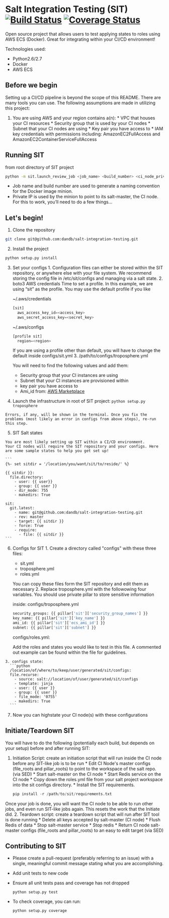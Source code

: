 # Salt Integration Testing (SIT) [![Build Status](https://travis-ci.org/dandb/salt-integration-testing.svg)](https://travis-ci.org/dandb/salt-integration-testing) [![Coverage Status](https://coveralls.io/repos/dandb/salt-integration-testing/badge.svg?branch=master&service=github)](https://coveralls.io/github/dandb/salt-integration-testing?branch=master)

Open source project that allows users to test applying states to roles using AWS ECS (Docker).
Great for integrating within your CI/CD environment!

Technologies used:
* Python2.6/2.7
* Docker
* AWS ECS

## Before we begin

Setting up a CI/CD pipeline is beyond the scope of this README. There are many tools you can use.
The following assumptions are made in utilizing this project:
  1. You are using AWS and your region contains a(n):
    * VPC that houses your CI resources
    * Security group that is used by your CI nodes
    * Subnet that your CI nodes are using
    * Key pair you have access to
    * IAM key credentials with permissions including: AmazonEC2FullAccess and AmazonEC2ContainerServiceFullAccess

## Running SIT
  from root directory of SIT project 
  ```bash
  python -m sit.launch_review_job <job_name> <build_number> <ci_node_private_ip_address> </path/to/configs_directory>
  ```
  * Job name and build number are used to generate a naming convention for the Docker image minion.
  * Private IP is used by the minion to point to its salt-master, the CI node.
  For this to work, you’ll need to do a few things...

## Let's begin!

  1. Clone the repository
  ```bash
  git clone git@github.com:dandb/salt-integration-testing.git
  ```

  2. Install the project
  ```bash
  python setup.py install
  ```

  3. Set your configs
    1. Configuration files can either be stored within the SIT repository, or anywhere else with your file system.
      We recommend storing the config file in /etc/sit/configs and managing via a salt state.
    2. boto3 AWS credentials
      Time to set a profile. In this example, we are using “sit” as the profile.
      You may use the default profile if you like

      ~/.aws/credentials
      ```python
      [sit]
        aws_access_key_id=<access_key>
        aws_secret_access_key=<secret_key>
      ```
      
      ~/.aws/configs
      ```python
      [profile sit]
        region=<region>
      ```
      If you are using a profile other than default, you will have to change the default inside configs/sit.yml
    3. /path/to/configs/troposphere.yml

      You will need to find the following values and add them:
      * Security group that your CI instances are using
      * Subnet that your CI instances are provisioned within
      * key pair you have access to
      * Ami_id from: [AWS Marketplace](https://aws.amazon.com/marketplace/search/results/ref=dtl_navgno_search_box?page=1&searchTerms=Amazon+ECS-Optimized+Amazon+Linux+AMI)

  4. Launch the infrastructure
    in root of SIT project:
    ```
    python setup.py troposphere
    ```
    
    Errors, if any, will be shown in the terminal. Once you fix the problems (most likely an error in configs from above steps), re-run this step.

  5. SIT Salt states
  
    You are most likely setting up SIT within a CI/CD environment.
    Your CI nodes will require the SIT repository and your configs. Here are some sample states to help you get set up!

    ```
    {%- set sitdir = '/location/you/want/sit/to/reside/' %}

    {{ sitdir }}:
      file.directory:
        - user: {{ user}}
        - group: {{ user }}
        - dir_mode: 755
        - makedirs: True

    sit:
      git.latest:
        - name: git@github.com:dandb/salt-integration-testing.git
        - rev: master
        - target: {{ sitdir }}
        - force: True
        - require:
          - file: {{ sitdir }}
    ```
 
  6. Configs for SIT
    1. Create a directory called "configs" with these three files:
      * sit.yml
      * troposphere.yml
      * roles.yml
      
      You can copy these files form the SIT repository and edit them as necessary
    2. Replace troposphere.yml with the followowing four variables. 
      You should use private pillar to store sensitive information 
      
      inside: configs/troposphere.yml
      ```python
      security_groups: {{ pillar['sit']['security_group_names'] }}
      key_name: {{ pillar['sit']['key_name'] }}
      ami_id: {{ pillar['sit']['ecs_ami_id'] }}
      subnet: {{ pillar['sit']['subnet'] }}
      ```
      
      configs/roles.yml:

      Add the roles and states you would like to test in this file. A commented out example can be found within the file for guidelines.
      
    3. configs state:
      ```python
      /location/of/where/to/keep/user/generated/sit/configs:
      file.recurse:
        - source: salt://location/of/user/generated/sit/configs
        - template: jinja
        - user: {{ user }}
        - group: {{ user }}
        - file_mode: '0755'
        - makedirs: True
      ```
  7. Now you can highstate your CI node(s) with these configurations

## Initiate/Teardown SIT
  You will have to do the following (potentially each build, but depends on your setup) before and after running SIT:
  1. Initiation Script: create an initiation script that will run inside the CI node before any SIT-like job is to be run
    * Edit CI Node's master configs (file_roots and pillar_roots) to point to the workspace of the salt repo. (via SED)
    * Start salt-master on the CI node
    * Start Redis service on the CI node
    * Copy down the roles.yml file from your salt project workspace into the sit configs directory.
    * Install the SIT requirements.

      ```python
      pip install -r /path/to/sit/requirements.txt
      ```


  Once your job is done, you will want the CI node to be able to run other jobs, and even run SIT-like jobs again. This resets the work that the Initiate did.
  2. Teardown script: create a teardown script that will run after SIT tool is done running
    * Delete all keys accepted by salt-master (CI node)
    * Flush Redis of data
    * Stop salt-master service
    * Stop redis
    * Return CI node salt-master configs (file_roots and pillar_roots) to an easy to edit target (via SED)

## Contributing to SIT
  * Please create a pull-request (preferably referring to an issue) with a single, meaningful commit message stating what you are accomplishing.
  * Add unit tests to new code
  * Ensure all unit tests pass and coverage has not dropped
    ```
    python setup.py test
    ```

  * To check coverage, you can run:
    ```
    python setup.py coverage
    ```
